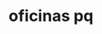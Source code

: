 ---
title: oficinas pq
thumbnail: /images/oficinas-pq-thumbnail.jpg
shortTitleEsp: oficinas pq
shortTitleEng: pq offices
locationEsp: palermo, ciudad de buenos aires.
locationEng: palermo, buenos aires city.
roleEsp: proyecto y dirección de obra.
roleEng: project and construction management.
statusEsp: construido.
statusEng: built.
year: 2020
order: 8
---
